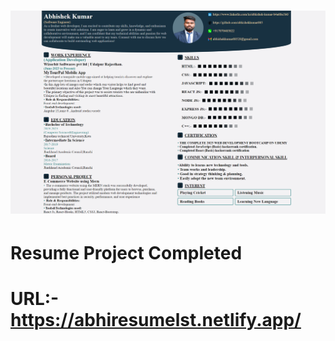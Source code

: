 # ![Alt text](screencapture-127-0-0-1-5500-index-html-2023-10-26-22_19_04.png)
# Resume Project Completed
# URL:-https://abhiresumelst.netlify.app/
